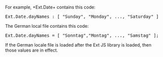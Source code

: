 For example, +Ext.Date+ contains this code:

<pre>Ext.Date.dayNames : [ "Sunday", "Monday", ..., "Saturday" ]</pre>

The German local file contains this code:

<pre>Ext.Date.dayNames = [ "Sonntag","Montag", ..., "Samstag" ];</pre>

If the German locale file is loaded after the Ext JS library is loaded, then those 
values are in effect.
